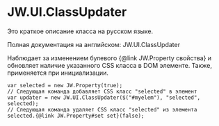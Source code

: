 ﻿# JW.UI.ClassUpdater

Это краткое описание класса на русском языке.

Полная документация на английском: JW.UI.ClassUpdater

Наблюдает за изменением булевого {@link JW.Property свойства} и обновляет наличие указанного CSS класса в DOM элементе.
Также, применяется при инициализации.

    var selected = new JW.Property(true);
    // Следующая команда добавляет CSS класс "selected" в элемент
    var updater = new JW.UI.ClassUpdater($("#myelem"), "selected", selected);
    // Следующая команда удаляет CSS класс "selected" из элемента
    selected.{@link JW.Property#set set}(false);
